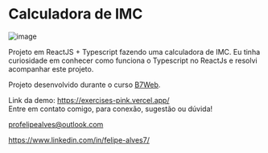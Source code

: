 # Calculadora de IMC
![image](https://user-images.githubusercontent.com/78622458/161399321-bf52bbec-25ea-4dab-ad3f-776e2ef84d75.png)

Projeto em ReactJS + Typescript fazendo uma calculadora de IMC. Eu tinha curiosidade em conhecer como funciona o Typescript no ReactJs e resolvi acompanhar este projeto.

Projeto desenvolvido durante o curso [B7Web](https://b7web.com.br).

Link da demo: https://exercises-pink.vercel.app/ <br/>
Entre em contato comigo, para conexão, sugestão ou dúvida! <br/>

profelipealves@outlook.com <br/>

https://www.linkedin.com/in/felipe-alves7/
